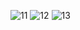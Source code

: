 ![11](https://user-images.githubusercontent.com/78809955/108744352-066e3f80-7564-11eb-9f48-257d5ee3fe6a.PNG)
![12](https://user-images.githubusercontent.com/78809955/108741594-18021800-7561-11eb-87ca-f5e8f0a62980.PNG)
![13](https://user-images.githubusercontent.com/78809955/108740919-5f3bd900-7560-11eb-9713-ce1cc4c99a51.PNG)
